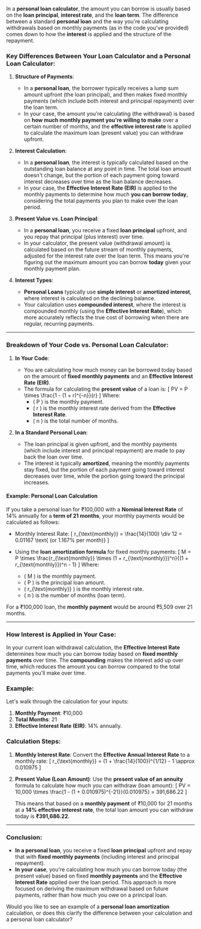 In a **personal loan calculator**, the amount you can borrow is usually based on the **loan principal**, **interest rate**, and the **loan term**. The difference between a standard **personal loan** and the way you're calculating withdrawals based on monthly payments (as in the code you've provided) comes down to how the **interest** is applied and the structure of the repayment.

### Key Differences Between Your Loan Calculator and a Personal Loan Calculator:

1. **Structure of Payments**:
   - In a **personal loan**, the borrower typically receives a lump sum amount upfront (the loan principal), and then makes fixed monthly payments (which include both interest and principal repayment) over the loan term.
   - In your case, the amount you're calculating (the withdrawal) is based on **how much monthly payment you're willing to make** over a certain number of months, and the **effective interest rate** is applied to calculate the maximum loan (present value) you can withdraw upfront.

2. **Interest Calculation**:
   - In a **personal loan**, the interest is typically calculated based on the outstanding loan balance at any point in time. The total loan amount doesn't change, but the portion of each payment going toward interest decreases over time as the loan balance decreases.
   - In your case, the **Effective Interest Rate (EIR)** is applied to the monthly payments to determine how much **you can borrow today**, considering the total payments you plan to make over the loan period.

3. **Present Value vs. Loan Principal**:
   - In a **personal loan**, you receive a fixed **loan principal** upfront, and you repay that principal (plus interest) over time.
   - In your calculator, the present value (withdrawal amount) is calculated based on the future stream of monthly payments, adjusted for the interest rate over the loan term. This means you're figuring out the maximum amount you can borrow **today** given your monthly payment plan.

4. **Interest Types**:
   - **Personal Loans** typically use **simple interest** or **amortized interest**, where interest is calculated on the declining balance.
   - Your calculation uses **compounded interest**, where the interest is compounded monthly (using the **Effective Interest Rate**), which more accurately reflects the true cost of borrowing when there are regular, recurring payments.

---

### Breakdown of Your Code vs. Personal Loan Calculator:

1. **In Your Code**:
   - You are calculating how much money can be borrowed today based on the amount of **fixed monthly payments** and an **Effective Interest Rate (EIR)**.
   - The formula for calculating the **present value** of a loan is:
     \[
     PV = P \times \frac{1 - (1 + r)^{-n}}{r}
     \]
     Where:
     - \( P \) is the monthly payment.
     - \( r \) is the monthly interest rate derived from the **Effective Interest Rate**.
     - \( n \) is the total number of months.

2. **In a Standard Personal Loan**:
   - The loan principal is given upfront, and the monthly payments (which include interest and principal repayment) are made to pay back the loan over time.
   - The interest is typically **amortized**, meaning the monthly payments stay fixed, but the portion of each payment going toward interest decreases over time, while the portion going toward the principal increases.

#### Example: Personal Loan Calculation

If you take a personal loan for ₹100,000 with a **Nominal Interest Rate** of 14% annually for a **term of 21 months**, your monthly payments would be calculated as follows:

- Monthly Interest Rate:
  \[
  r_{\text{monthly}} = \frac{14}{100} \div 12 = 0.01167 \text{ (or 1.167% per month)}
  \]

- Using the **loan amortization formula** for fixed monthly payments:
  \[
  M = P \times \frac{r_{\text{monthly}} \times (1 + r_{\text{monthly}})^n}{(1 + r_{\text{monthly}})^n - 1}
  \]
  Where:
  - \( M \) is the monthly payment.
  - \( P \) is the principal loan amount.
  - \( r_{\text{monthly}} \) is the monthly interest rate.
  - \( n \) is the number of months (loan term).

For a ₹100,000 loan, the **monthly payment** would be around ₹5,509 over 21 months.

---

### How Interest is Applied in Your Case:
In your current loan withdrawal calculation, the **Effective Interest Rate** determines how much you can borrow today based on **fixed monthly payments** over time. The **compounding** makes the interest add up over time, which reduces the amount you can borrow compared to the total payments you'll make over time.

### Example:
Let's walk through the calculation for your inputs:

1. **Monthly Payment**: ₹10,000
2. **Total Months**: 21
3. **Effective Interest Rate (EIR)**: 14% annually.

### Calculation Steps:

1. **Monthly Interest Rate**: Convert the **Effective Annual Interest Rate** to a monthly rate:
   \[
   r_{\text{monthly}} = (1 + \frac{14}{100})^{1/12} - 1 \approx 0.010975
   \]

2. **Present Value (Loan Amount)**: Use the **present value of an annuity** formula to calculate how much you can withdraw (loan amount):
   \[
   PV = 10,000 \times \frac{1 - (1 + 0.010975)^{-21}}{0.010975} = 391,686.22
   \]
   
   This means that based on a **monthly payment** of ₹10,000 for 21 months at a **14% effective interest rate**, the total loan amount you can withdraw today is **₹391,686.22**.

---

### Conclusion:

- **In a personal loan**, you receive a fixed **loan principal** upfront and repay that with **fixed monthly payments** (including interest and principal repayment).
- **In your case**, you're calculating how much you can borrow today (the present value) based on fixed **monthly payments** and the **Effective Interest Rate** applied over the loan period. This approach is more focused on deriving the maximum withdrawal based on future payments, rather than how much you owe on a principal loan.

Would you like to see an example of a **personal loan amortization** calculation, or does this clarify the difference between your calculation and a personal loan calculator?
